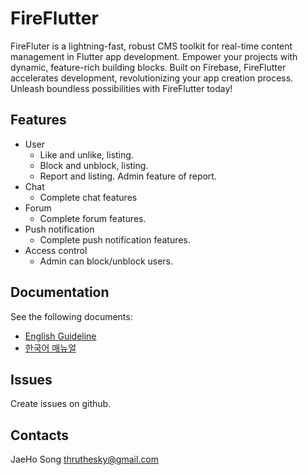 # FireFlutter

FireFluter is a lightning-fast, robust CMS toolkit for real-time content management in Flutter app development. Empower your projects with dynamic, feature-rich building blocks. Built on Firebase, FireFlutter accelerates development, revolutionizing your app creation process. Unleash boundless possibilities with FireFlutter today!

## Features

- User
  - Like and unlike, listing.
  - Block and unblock, listing.
  - Report and listing. Admin feature of report.
- Chat
  - Complete chat features
- Forum
  - Complete forum features.
- Push notification
  - Complete push notification features.
- Access control
  - Admin can block/unblock users.



## Documentation

See the following documents:

- [English Guideline](https://thruthesky.github.io/fireflutter/english/)
- [한국어 매뉴얼](https://thruthesky.github.io/fireflutter/korean/)


## Issues

Create issues on github.


## Contacts

JaeHo Song
thruthesky@gmail.com

